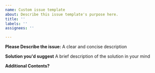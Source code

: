 ```yaml
---
name: Custom issue template
about: Describe this issue template's purpose here.
title: ''
labels: ''
assignees: ''

---
```


**Please Describe the issue:**
A clear and concise description

**Solution you'd suggest**
A brief description of the solution in your mind

**Additional Contents?**
